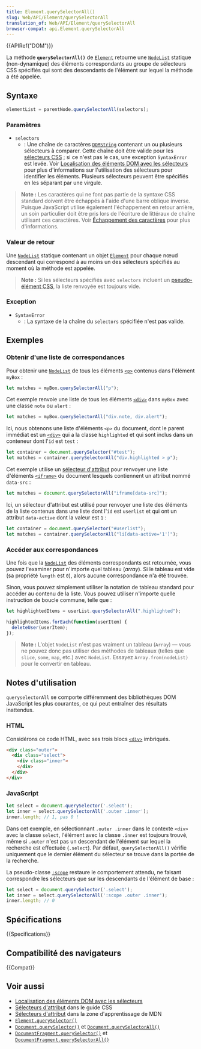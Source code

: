 ```yaml
---
title: Element.querySelectorAll()
slug: Web/API/Element/querySelectorAll
translation_of: Web/API/Element/querySelectorAll
browser-compat: api.Element.querySelectorAll
---
```


{{APIRef("DOM")}}

La méthode **`querySelectorAll()`** de [`Element`](/fr/docs/Web/API/Element) retourne une [`NodeList`](/fr/docs/Web/API/NodeList) statique (non-dynamique) des éléments correspondants au groupe de sélecteurs CSS spécifiés qui sont des descendants de l'élément sur lequel la méthode a été appelée.

## Syntaxe

```js
elementList = parentNode.querySelectorAll(selectors);
```

### Paramètres

- `selectors`
  - : Une chaîne de caractères [`DOMString`](/fr/docs/Web/API/DOMString) contenant un ou plusieurs sélecteurs à comparer. Cette chaîne doit être valide pour les [sélecteurs CSS](/fr/docs/Web/CSS/CSS_Selectors)&nbsp;; si ce n'est pas le cas, une exception `SyntaxError` est levée. Voir [Localisation des éléments DOM avec les sélecteurs](/fr/docs/Web/API/Document_object_model/Locating_DOM_elements_using_selectors) pour plus d'informations sur l'utilisation des sélecteurs pour identifier les éléments. Plusieurs sélecteurs peuvent être spécifiés en les séparant par une virgule.

> **Note :** Les caractères qui ne font pas partie de la syntaxe CSS standard doivent être échappés à l'aide d'une barre oblique inverse. Puisque JavaScript utilise également l'échappement en retour arrière, un soin particulier doit être pris lors de l'écriture de littéraux de chaîne utilisant ces caractères. Voir [Échappement des caractères](/fr/docs/Web/JavaScript/Reference/Global_Objects/String#échappement_des_caractères) pour plus d'informations.

### Valeur de retour

Une [`NodeList`](/fr/docs/Web/API/NodeList) statique contenant un objet [`Element`](/fr/docs/Web/API/Element) pour chaque nœud descendant qui correspond à au moins un des sélecteurs spécifiés au moment où la méthode est appelée.

> **Note :** Si les sélecteurs spécifiés avec `selectors` incluent un [pseudo-élément CSS](/fr/docs/Web/CSS/Pseudo-elements), la liste renvoyée est toujours vide.

### Exception

- `SyntaxError`
  - : La syntaxe de la chaîne du `selectors` spécifiée n'est pas valide.

## Exemples

### Obtenir d'une liste de correspondances

Pour obtenir une [`NodeList`](/fr/docs/Web/API/NodeList) de tous les éléments [`<p>`](/fr/docs/Web/HTML/Element/p) contenus dans l'élément `myBox`&nbsp;:

```js
let matches = myBox.querySelectorAll("p");
```

Cet exemple renvoie une liste de tous les éléments [`<div>`](/fr/docs/Web/HTML/Element/div) dans `myBox` avec une classe `note` ou `alert`&nbsp;:

```js
let matches = myBox.querySelectorAll("div.note, div.alert");
```

Ici, nous obtenons une liste d'éléments `<p>` du document, dont le parent immédiat est un [`<div>`](/fr/docs/Web/HTML/Element/div) qui a la classe `highlighted` et qui sont inclus dans un conteneur dont l'`id` est `test`&nbsp;:

```js
let container = document.querySelector("#test");
let matches = container.querySelectorAll("div.highlighted > p");
```

Cet exemple utilise un [sélecteur d'attribut](/fr/docs/Web/CSS/Attribute_selectors) pour renvoyer une liste d'éléments [`<iframe>`](/fr/docs/Web/HTML/Element/iframe) du document lesquels contiennent un attribut nommé `data-src`&nbsp;:

```js
let matches = document.querySelectorAll("iframe[data-src]");
```

Ici, un sélecteur d'attribut est utilisé pour renvoyer une liste des éléments de la liste contenus dans une liste dont l'`id` est `userlist` et qui ont un attribut `data-active` dont la valeur est `1`&nbsp;:

```js
let container = document.querySelector("#userlist");
let matches = container.querySelectorAll("li[data-active='1']");
```

### Accéder aux correspondances

Une fois que la [`NodeList`](/fr/docs/Web/API/NodeList) des éléments correspondants est retournée, vous pouvez l'examiner pour n'importe quel tableau (<i lang="en">array</i>). Si le tableau est vide (sa propriété `length` est `0`), alors aucune correspondance n'a été trouvée.

Sinon, vous pouvez simplement utiliser la notation de tableau standard pour accéder au contenu de la liste. Vous pouvez utiliser n'importe quelle instruction de boucle commune, telle que&nbsp;:

```js
let highlightedItems = userList.querySelectorAll(".highlighted");

highlightedItems.forEach(function(userItem) {
  deleteUser(userItem);
});
```

> **Note :** L'objet `NodeList` n'est pas vraiment un tableau (`Array`) — vous ne pouvez donc pas utiliser des méthodes de tableaux (telles que `slice`, `some`, `map`, etc.) avec `NodeList`. Essayez `Array.from(nodeList)` pour le convertir en tableau.

## Notes d'utilisation

`queryselectorAll` se comporte différemment des bibliothèques DOM JavaScript les plus courantes, ce qui peut entraîner des résultats inattendus.

### HTML

Considérons ce code HTML, avec ses trois blocs [`<div>`](/fr/docs/Web/HTML/Element/div) imbriqués.

```html
<div class="outer">
  <div class="select">
    <div class="inner">
    </div>
  </div>
</div>
```

### JavaScript

```js
let select = document.querySelector('.select');
let inner = select.querySelectorAll('.outer .inner');
inner.length; // 1, pas 0 !
```

Dans cet exemple, en sélectionnant `.outer .inner` dans le contexte `<div>` avec la classe `select`, l'élément avec la classe `.inner` est toujours trouvé, même si `.outer` n'est pas un descendant de l'élément sur lequel la recherche est effectuée (`.select`). Par défaut, `querySelectorAll()` vérifie uniquement que le dernier élément du sélecteur se trouve dans la portée de la recherche.

La pseudo-classe [`:scope`](/fr/docs/Web/CSS/:scope) restaure le comportement attendu, ne faisant correspondre les sélecteurs que sur les descendants de l'élément de base&nbsp;:

```js
let select = document.querySelector('.select');
let inner = select.querySelectorAll(':scope .outer .inner');
inner.length; // 0
```

## Spécifications

{{Specifications}}

## Compatibilité des navigateurs

{{Compat}}

## Voir aussi

- [Localisation des éléments DOM avec les sélecteurs](/fr/docs/Web/API/Document_object_model/Locating_DOM_elements_using_selectors)
- [Sélecteurs d'attribut](/fr/docs/Web/CSS/Attribute_selectors) dans le guide CSS
- [Sélecteurs d'attribut](/fr/docs/Learn/CSS/Building_blocks/Selectors/Attribute_selectors) dans la zone d'apprentissage de MDN
- [`Element.querySelector()`](/fr/docs/Web/API/Element/querySelector)
- [`Document.querySelector()`](/fr/docs/Web/API/Document/querySelector) et [`Document.querySelectorAll()`](/fr/docs/Web/API/Document/querySelectorAll)
- [`DocumentFragment.querySelector()`](/fr/docs/Web/API/DocumentFragment/querySelector) et [`DocumentFragment.querySelectorAll()`](/fr/docs/Web/API/DocumentFragment/querySelectorAll)
